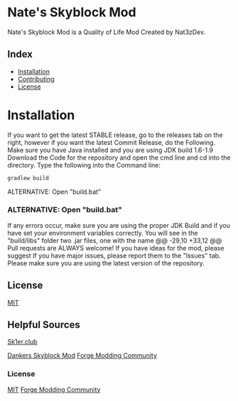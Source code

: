 # Nate's Skyblock Mod
Nate's Skyblock Mod is a Quality of Life Mod Created by Nat3zDev.

## Index
* [Installation](#Installation)
* [Contributing](#Contributing)
* [License](#license)

# Installation
If you want to get the latest STABLE release, go to the releases tab on the right, however if you want the latest Commit Release, do the Following.
Make sure you have Java installed and you are using JDK build 1.6-1.9
Download the Code for the repository and open the cmd line and cd into the directory.
Type the following into the Command line:
```bash
gradlew build
```
ALTERNATIVE: Open "build.bat"
### ALTERNATIVE: Open "build.bat"

If any errors occur, make sure you are using the proper JDK Build and if you have set your environment variables correctly.
You will see in the "build/libs" folder two .jar files, one with the name
@@ -29,10 +33,12 @@ Pull requests are ALWAYS welcome! If you have ideas for the mod, please suggest
If you have major issues, please report them to the "Issues" tab.
Please make sure you are using the latest version of the repository.

## License
[MIT](https://choosealicense.com/licenses/mit/)

## Helpful Sources
[Sk1er.club](https://sk1er.club/discord)

[Dankers Skyblock Mod](https://discord.gg/mxA7sSX9q3)
[Forge Modding Community](https://discord.gg/UvedJ9m)

### License
[MIT](https://choosealicense.com/licenses/mit/)
[Forge Modding Community](https://discord.gg/UvedJ9m)

